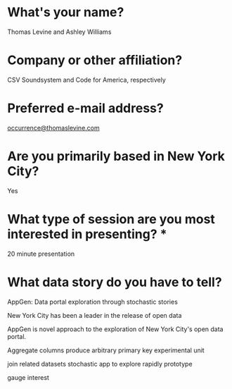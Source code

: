 # What's your name?
Thomas Levine and Ashley Williams

# Company or other affiliation?
CSV Soundsystem and Code for America, respectively

# Preferred e-mail address?
occurrence@thomaslevine.com

# Are you primarily based in New York City?
Yes

# What type of session are you most interested in presenting? *
20 minute presentation

# What data story do you have to tell?
AppGen: Data portal exploration through stochastic stories

New York City has been a leader in the release of open data

AppGen is novel approach to the exploration of New York City's open data
portal. 

Aggregate columns produce arbitrary primary key experimental unit

join related datasets stochastic app to explore rapidly prototype

gauge interest
